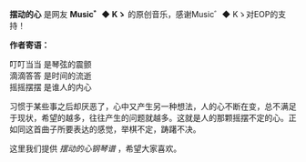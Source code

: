 

**摆动的心** 是网友 **Music゛◆ Kゝ** 的原创音乐，感谢Music゛◆ Kゝ对EOP的支持！

**作者寄语：**

叮叮当当 是琴弦的震颤  
滴滴答答 是时间的流逝  
摇摇摆摆 是谁人的内心

习惯于某些事之后却厌恶了，心中又产生另一种想法，人的心不断在变，总不满足于现状，希望的越多，往往产生的问题就越多。这就是人的那颗摇摆不定的心。正如同这首曲子所要表达的感觉，举棋不定，踌躇不决。

这里我们提供 _摆动的心钢琴谱_ ，希望大家喜欢。


